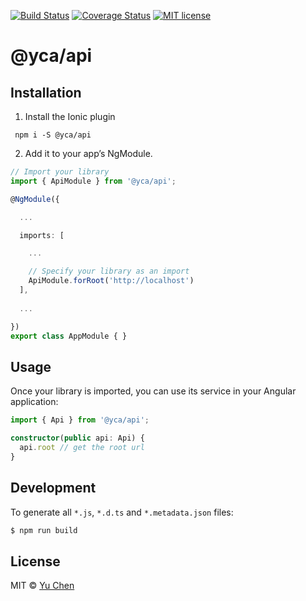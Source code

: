 [![Build Status](https://travis-ci.org/yc-angular/api.svg?branch=master)](https://travis-ci.org/yc-angular/api.svg?branch=master)
[![Coverage Status](https://coveralls.io/repos/github/yc-angular/api/badge.svg?branch=master)](https://coveralls.io/github/yc-angular/api?branch=master)
[![MIT license](http://img.shields.io/badge/license-MIT-brightgreen.svg)](http://opensource.org/licenses/MIT)

# @yca/api

## Installation

1. Install the Ionic plugin
```
 npm i -S @yca/api
```

2. Add it to your app’s NgModule.

```typescript
// Import your library
import { ApiModule } from '@yca/api';

@NgModule({

  ...

  imports: [

    ...

    // Specify your library as an import
    ApiModule.forRoot('http://localhost')
  ],
  
  ...

})
export class AppModule { }
```

## Usage
Once your library is imported, you can use its service in your Angular application:

```ts
import { Api } from '@yca/api';

constructor(public api: Api) {
  api.root // get the root url
}
```

## Development

To generate all `*.js`, `*.d.ts` and `*.metadata.json` files:

```bash
$ npm run build
```

## License

MIT © [Yu Chen](mailto:yu.chen@live.ie)

